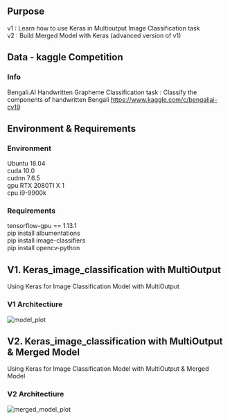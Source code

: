 ## Purpose
v1 : Learn how to use Keras in Multioutput Image Classification task  
v2 : Build Merged Model with Keras (advanced version of v1)

## Data - kaggle Competition
### Info
Bengali.AI Handwritten Grapheme Classification
task : Classify the components of handwritten Bengali
https://www.kaggle.com/c/bengaliai-cv19

## Environment & Requirements
### Environment 
Ubuntu 18.04  
cuda 10.0  
cudnn 7.6.5   
gpu RTX 2080TI X 1  
cpu i9-9900k

### Requirements
tensorflow-gpu == 1.13.1  
pip install albumentations  
pip install image-classifiers  
pip install opencv-python  

## V1. Keras_image_classification with MultiOutput
Using Keras for Image Classification Model with MultiOutput  
  
### V1 Architectiure
![model_plot](https://user-images.githubusercontent.com/46296526/76445294-8ad5ba00-6408-11ea-8cce-7eafb7532b2e.png)

## V2. Keras_image_classification with MultiOutput & Merged Model
Using Keras for Image Classification Model with MultiOutput & Merged Model  
  
### V2 Architectiure  
![merged_model_plot](https://user-images.githubusercontent.com/46296526/76445200-637eed00-6408-11ea-8840-f01fc2226aea.png)


